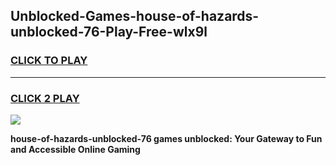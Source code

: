 
## Unblocked-Games-house-of-hazards-unblocked-76-Play-Free-wlx9l
<h3>
<a href="https://premium76.site?title=house-of-hazards-unblocked-76&ref=24M">CLICK TO PLAY</a></h3>
<hr>

<h3>
<a href="https://premium76.site?title=house-of-hazards-unblocked-76&ref=24M">CLICK 2 PLAY</a>
  
</h3>

<a href="https://premium76.site?title=house-of-hazards-unblocked-76&ref=24M"><img src="https://clearcache.store/games.png"></a>


**house-of-hazards-unblocked-76 games unblocked: Your Gateway to Fun and Accessible Online Gaming**
